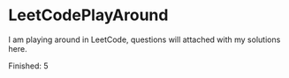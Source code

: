 # LeetCodePlayAround
I am playing around in LeetCode, questions will attached with my solutions here.

Finished: 5
